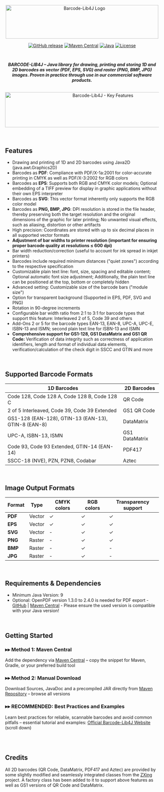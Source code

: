 <div align="center">
  <img width="500" height="110" src="https://github.com/user-attachments/assets/ec774370-63be-4db3-9cb4-e6561918a807" alt="Barcode-Lib4J Logo">

  [![GitHub release](https://img.shields.io/github/release/vws-java/Barcode-Lib4J.svg)](https://github.com/vws-java/Barcode-Lib4J/releases)
  [![Maven Central](https://img.shields.io/maven-central/v/de.vwsoft/barcodelib4j.svg)](https://central.sonatype.com/artifact/de.vwsoft/barcodelib4j)
  [![Java](https://img.shields.io/badge/Java-9%2B-blue.svg)](https://www.oracle.com/java/)
  [![License](https://img.shields.io/badge/License-Apache%202.0-blue.svg)](https://opensource.org/licenses/Apache-2.0)

</div>
<br>
<p align="center">
  <strong><em>BARCODE-LIB4J &ndash; Java library for drawing, printing and storing 1D and 2D barcodes as vector (PDF, EPS, SVG) and raster (PNG, BMP, JPG) images. Proven in practice through use in our commercial software products.</em></strong>
</p>
<br>
<div align="center">
  <img width="868" height="160" style="width:39.06rem;height:7.2rem" src="https://github.com/user-attachments/assets/23e4475f-3c24-4bf4-83c3-8b923ecbab07" alt="Barcode-Lib4J - Key Features">
</div>
<br>
<br>

## Features
- Drawing and printing of 1D and 2D barcodes using Java2D (java.awt.Graphics2D)
- Barcodes as **PDF**: Compliance with PDF/X-1a:2001 for color-accurate printing in CMYK as well as PDF/X-3:2002 for RGB colors
- Barcodes as **EPS**: Supports both RGB and CMYK color models; Optional embedding of a TIFF preview for display in graphic applications without their own EPS interpreter
- Barcodes as **SVG**: This vector format inherently only supports the RGB color model
- Barcodes as **PNG, BMP, JPG**: DPI resolution is stored in the file header, thereby preserving both the target resolution and the original dimensions of the graphic for later printing; No unwanted visual effects, such as aliasing, distortion or other artifacts
- High precision: Coordinates are stored with up to six decimal places in all supported vector formats
- **Adjustment of bar widths to printer resolution (important for ensuring proper barcode quality at resolutions ≤ 600 dpi)**
- Bar width reduction/correction (useful to account for ink spread in inkjet printers)
- Barcodes include required minimum distances ("quiet zones") according to the respective specification
- Customizable plain text line: font, size, spacing and editable content; Optional automatic font size adjustment; Additionally, the plain text line can be positioned at the top, bottom or completely hidden
- Advanced setting: Customizable size of the barcode bars ("module size")
- Option for transparent background (Supported in EPS, PDF, SVG and PNG)
- Rotation in 90-degree increments
- Configurable bar width ratio from 2:1 to 3:1 for barcode types that support this feature: Interleaved 2 of 5, Code 39 and others
- Add-Ons 2 or 5 for the barcode types EAN-13, EAN-8, UPC-A, UPC-E, ISBN-13 and ISMN; second plain text line for ISBN-13 and ISMN
- **Comprehensive support for GS1-128, GS1 DataMatrix and GS1 QR Code:** Verification of data integrity such as correctness of application identifiers, length and format of individual data elements, verification/calculation of the check digit in SSCC and GTIN and more
<br>

## Supported Barcode Formats
| 1D Barcodes | 2D Barcodes
|-------------|-------------
| Code 128, Code 128 A, Code 128 B, Code 128 C | QR Code
| 2 of 5 Interleaved, Code 39, Code 39 Extended | GS1 QR Code
| GS1-128 (EAN-128), GTIN-13 (EAN-13), GTIN-8 (EAN-8) | DataMatrix
| UPC-A, ISBN-13, ISMN | GS1 DataMatrix
| Code 93, Code 93 Extended, GTIN-14 (EAN-14) | PDF417
| SSCC-18 (NVE), PZN, PZN8, Codabar | Aztec
<br>

## Image Output Formats
| Format | Type | CMYK colors | RGB colors | Transparency support
|--------|---------------|------|-----|------------------------
| **PDF** | Vector | ✓ | ✓ | ✓
| **EPS** | Vector | ✓ | ✓ | ✓
| **SVG** | Vector | - | ✓ | ✓
| **PNG** | Raster | - | ✓ | ✓
| **BMP** | Raster | - | ✓ | -
| **JPG** | Raster | - | ✓ | -
<br>

## Requirements & Dependencies
- Minimum Java Version: 9
- Optional: OpenPDF version 1.3.0 to 2.4.0 is needed for PDF export - [GitHub](https://github.com/LibrePDF/OpenPDF) | [Maven Central](https://central.sonatype.com/artifact/com.github.librepdf/openpdf) - Please ensure the used version is compatible with your Java version!
<br>

## Getting Started
### &#9656;&#9656; Method 1: Maven Central
Add the dependency via [Maven Central](https://central.sonatype.com/artifact/de.vwsoft/barcodelib4j) &ndash; copy the snippet for Maven, Gradle, or your preferred build tool

### &#9656;&#9656; Method 2: Manual Download
Download Sources, JavaDoc and a precompiled JAR directly from [Maven Repository](https://repo1.maven.org/maven2/de/vwsoft/barcodelib4j/) &ndash; browse all versions

### &#9656;&#9656; RECOMMENDED: Best Practices and Examples
Learn best practices for reliable, scannable barcodes and avoid common pitfalls &ndash; essential tutorial and examples: [Official Barcode-Lib4J Website](https://www.vw-software.com/java-barcode-library/) (scroll down)

<br>
<br>

## Credits
All 2D barcodes (QR Code, DataMatrix, PDF417 and Aztec) are provided by some slightly modified and seamlessly integrated classes from the [ZXing](https://github.com/zxing/zxing) project. A factory class has been added to it to support above features as well as GS1 versions of QR Code and DataMatrix.



